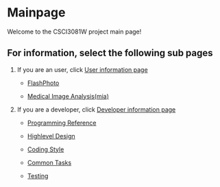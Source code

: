 Mainpage
=============
Welcome to the CSCI3081W project main page!


For information, select the following sub pages
----------------
1. If you are an user, click
[User information page](src/user.md)
    - [FlashPhoto](src/flash.md)

    - [Medical Image Analysis(mia)](src/mia.md)


2. If you are a developer, click
[Developer information page](src/developer.md)
    - [Programming Reference](src/ref.md)

    - [Highlevel Design](src/uml.md)

    - [Coding Style](src/coding.md)

    - [Common Tasks](src/task.md)
    
    - [Testing](src/test.md)

